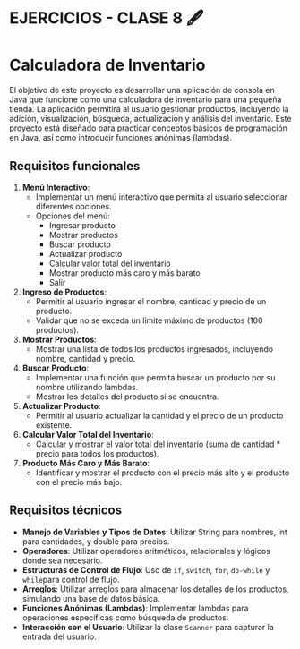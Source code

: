 # EJERCICIOS - CLASE 8 🖋️

# Calculadora de Inventario

El objetivo de este proyecto es desarrollar una aplicación de consola en Java que funcione como una calculadora de inventario para una pequeña tienda. La aplicación permitirá al usuario gestionar productos, incluyendo la adición, visualización, búsqueda, actualización y análisis del inventario. Este proyecto está diseñado para practicar conceptos básicos de programación en Java, así como introducir funciones anónimas (lambdas).

## Requisitos funcionales
1. **Menú Interactivo**:
    - Implementar un menú interactivo que permita al usuario seleccionar diferentes opciones.
    - Opciones del menú:
      - Ingresar producto
      - Mostrar productos
      - Buscar producto
      - Actualizar producto
      - Calcular valor total del inventario
      - Mostrar producto más caro y más barato
      - Salir
1. **Ingreso de Productos**:
    - Permitir al usuario ingresar el nombre, cantidad y precio de un producto.
    - Validar que no se exceda un límite máximo de productos (100 productos).
1. **Mostrar Productos**: 
    - Mostrar una lista de todos los productos ingresados, incluyendo nombre, cantidad y precio.
1. **Buscar Producto**: 
    - Implementar una función que permita buscar un producto por su nombre utilizando lambdas.
    - Mostrar los detalles del producto si se encuentra.
1. **Actualizar Producto**:
    - Permitir al usuario actualizar la cantidad y el precio de un producto existente.
1. **Calcular Valor Total del Inventario**:
    - Calcular y mostrar el valor total del inventario (suma de cantidad * precio para todos los productos).
1. **Producto Más Caro y Más Barato**:
    - Identificar y mostrar el producto con el precio más alto y el producto con el precio más bajo.

## Requisitos técnicos
- **Manejo de Variables y Tipos de Datos**: Utilizar String para nombres, int para cantidades, y double para precios.
- **Operadores**: Utilizar operadores aritméticos, relacionales y lógicos donde sea necesario.
- **Estructuras de Control de Flujo**: Uso de `if`, `switch`, `for`, `do-while` y `while`para control de flujo.
- **Arreglos**: Utilizar arreglos para almacenar los detalles de los productos, simulando una base de datos básica.
- **Funciones Anónimas (Lambdas)**: Implementar lambdas para operaciones específicas como búsqueda de productos.
- **Interacción con el Usuario**: Utilizar la clase `Scanner` para capturar la entrada del usuario.